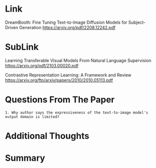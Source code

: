 Link
===============
<p>

DreamBooth: Fine Tuning Text-to-Image Diffusion Models for Subject-Driven Generation
https://arxiv.org/pdf/2208.12242.pdf

</p>

SubLink
===============
<p>

Learning Transferable Visual Models From Natural Language Supervision
https://arxiv.org/pdf/2103.00020.pdf

Contrastive Representation Learning: A Framework and Review
https://arxiv.org/ftp/arxiv/papers/2010/2010.05113.pdf

</p>

Questions From The Paper
===============
    1. Why author says the expressiveness of the text-to-image model's output domain is limited? 




Additional Thoughts
===============


Summary
===============